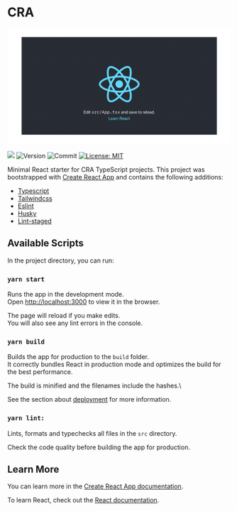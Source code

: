 # CRA

<a href="https://base.moquette.us/" rel="Link to demo"><img src="./docs/resources/cover.png" alt="Link to demo" /></a>

<a href="https://cra.moquette.us" alt="Demo Page">![](https://img.shields.io/static/v1?label=Demo&message=https://cra.moquette.us&style=flat-square&color=blue)</a>
![Version](https://img.shields.io/github/package-json/v/moquette/cra?style=flat-square&color=blue) ![Commit](https://img.shields.io/github/last-commit/moquette/cra?style=flat-square&color=blue)
[![License: MIT](https://img.shields.io/badge/License-MIT-green.svg?style=flat-square)](LICENSE)

Minimal React starter for CRA TypeScript projects. This project was bootstrapped with [Create React App](https://github.com/facebook/create-react-app) and contains the following additions:

- [Typescript](https://www.typescriptlang.org)
- [Tailwindcss](https://tailwindcss.com)
- [Eslint](https://eslint.org)
- [Husky](https://github.com/typicode/husky)
- [Lint-staged](https://github.com/okonet/lint-staged)

## Available Scripts

In the project directory, you can run:

### `yarn start`

Runs the app in the development mode.\
Open [http://localhost:3000](http://localhost:3000) to view it in the browser.

The page will reload if you make edits.\
You will also see any lint errors in the console.

### `yarn build`

Builds the app for production to the `build` folder.\
It correctly bundles React in production mode and optimizes the build for the best performance.

The build is minified and the filenames include the hashes.\

See the section about [deployment](https://facebook.github.io/create-react-app/docs/deployment) for more information.

### `yarn lint:`

Lints, formats and typechecks all files in the `src` directory.

Check the code quality before building the app for production.

## Learn More

You can learn more in the [Create React App documentation](https://facebook.github.io/create-react-app/docs/getting-started).

To learn React, check out the [React documentation](https://reactjs.org/).
